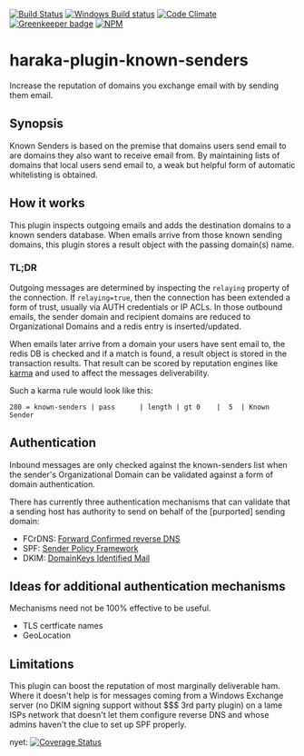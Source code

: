[![Build Status][ci-img]][ci-url]
[![Windows Build status][apv-img]][apv-url]
[![Code Climate][clim-img]][clim-url]
[![Greenkeeper badge][gk-img]][gk-url]
[![NPM][npm-img]][npm-url]

# haraka-plugin-known-senders

Increase the reputation of domains you exchange email with by sending them email.

## Synopsis

Known Senders is based on the premise that domains users send email to are domains they also want to receive email from. By maintaining lists of domains that local users send email to, a weak but helpful form of automatic whitelisting is obtained.

## How it works

This plugin inspects outgoing emails and adds the destination domains to a known senders database. When emails arrive from those known sending domains, this plugin stores a result object with the passing domain(s) name.

### TL;DR

Outgoing messages are determined by inspecting the `relaying` property of the connection. If `relaying=true`, then the connection has been extended a form of trust, usually via AUTH credentials or IP ACLs. In those outbound emails, the sender domain and recipient domains are reduced to Organizational Domains and a redis entry is inserted/updated.

When emails later arrive from a domain your users have sent email to, the redis DB is checked and if a match is found, a result object is stored in the transaction results. That result can be scored by reputation engines like [karma](https://github.com/haraka/haraka-plugin-karma) and used to affect the messages deliverability.

Such a karma rule would look like this:

`280 = known-senders | pass      | length | gt 0    |  5  | Known Sender`


## Authentication

Inbound messages are only checked against the known-senders list when the sender's Organizational Domain can be validated against a form of domain authentication.

There has currently three authentication mechanisms that can validate that a sending host has authority to send on behalf of the [purported] sending domain:

- FCrDNS: [Forward Confirmed reverse DNS](https://en.wikipedia.org/wiki/Forward-confirmed_reverse_DNS)
- SPF: [Sender Policy Framework](https://en.wikipedia.org/wiki/Sender_Policy_Framework)
- DKIM: [DomainKeys Identified Mail](https://en.wikipedia.org/wiki/DomainKeys_Identified_Mail)


## Ideas for additional authentication mechanisms

Mechanisms need not be 100% effective to be useful.

- TLS certficate names
- GeoLocation


## Limitations

This plugin can boost the reputation of most marginally deliverable ham. Where it doesn't help is for messages coming from a Windows Exchange server (no DKIM signing support without $$$ 3rd party plugin) on a lame ISPs network that doesn't let them configure reverse DNS and whose admins haven't the clue to set up SPF properly.


nyet: [![Coverage Status][cov-img]][cov-url]


[ci-img]: https://travis-ci.org/haraka/haraka-plugin-known-senders.svg?branch=master
[ci-url]: https://travis-ci.org/haraka/haraka-plugin-known-senders
[cov-img]: https://codecov.io/github/haraka/haraka-plugin-known-senders/coverage.svg
[cov-url]: https://codecov.io/github/haraka/haraka-plugin-known-senders?branch=master
[clim-img]: https://codeclimate.com/github/haraka/haraka-plugin-known-senders/badges/gpa.svg
[clim-url]: https://codeclimate.com/github/haraka/haraka-plugin-known-senders
[apv-img]: https://ci.appveyor.com/api/projects/status/l6wgun9wp9lbhc4h/branch/master?svg=true
[apv-url]: https://ci.appveyor.com/project/msimerson/haraka-plugin-known-senders/branch/master
[gk-img]: https://badges.greenkeeper.io/haraka/haraka-plugin-known-senders.svg
[gk-url]: https://greenkeeper.io/
[npm-img]: https://nodei.co/npm/haraka-plugin-known-senders.png
[npm-url]: https://www.npmjs.com/package/haraka-plugin-known-senders
